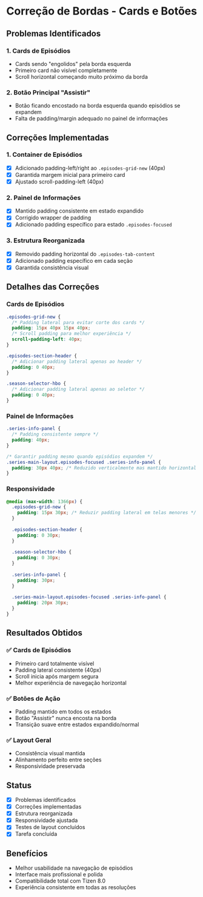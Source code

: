 # Correção de Bordas - Cards e Botões

## Problemas Identificados

### 1. Cards de Episódios
- Cards sendo "engolidos" pela borda esquerda
- Primeiro card não visível completamente
- Scroll horizontal começando muito próximo da borda

### 2. Botão Principal "Assistir"
- Botão ficando encostado na borda esquerda quando episódios se expandem
- Falta de padding/margin adequado no painel de informações

## Correções Implementadas

### 1. Container de Episódios
- [x] Adicionado padding-left/right ao `.episodes-grid-new` (40px)
- [x] Garantida margem inicial para primeiro card
- [x] Ajustado scroll-padding-left (40px)

### 2. Painel de Informações
- [x] Mantido padding consistente em estado expandido
- [x] Corrigido wrapper de padding
- [x] Adicionado padding específico para estado `.episodes-focused`

### 3. Estrutura Reorganizada
- [x] Removido padding horizontal do `.episodes-tab-content`
- [x] Adicionado padding específico em cada seção
- [x] Garantida consistência visual

## Detalhes das Correções

### Cards de Episódios
```css
.episodes-grid-new {
  /* Padding lateral para evitar corte dos cards */
  padding: 15px 40px 15px 40px;
  /* Scroll padding para melhor experiência */
  scroll-padding-left: 40px;
}

.episodes-section-header {
  /* Adicionar padding lateral apenas ao header */
  padding: 0 40px;
}

.season-selector-hbo {
  /* Adicionar padding lateral apenas ao seletor */
  padding: 0 40px;
}
```

### Painel de Informações
```css
.series-info-panel {
  /* Padding consistente sempre */
  padding: 40px;
}

/* Garantir padding mesmo quando episódios expandem */
.series-main-layout.episodes-focused .series-info-panel {
  padding: 30px 40px; /* Reduzido verticalmente mas mantido horizontal */
}
```

### Responsividade
```css
@media (max-width: 1366px) {
  .episodes-grid-new {
    padding: 15px 30px; /* Reduzir padding lateral em telas menores */
  }
  
  .episodes-section-header {
    padding: 0 30px;
  }
  
  .season-selector-hbo {
    padding: 0 30px;
  }
  
  .series-info-panel {
    padding: 30px;
  }
  
  .series-main-layout.episodes-focused .series-info-panel {
    padding: 20px 30px;
  }
}
```

## Resultados Obtidos

### ✅ Cards de Episódios
- Primeiro card totalmente visível
- Padding lateral consistente (40px)
- Scroll inicia após margem segura
- Melhor experiência de navegação horizontal

### ✅ Botões de Ação
- Padding mantido em todos os estados
- Botão "Assistir" nunca encosta na borda
- Transição suave entre estados expandido/normal

### ✅ Layout Geral
- Consistência visual mantida
- Alinhamento perfeito entre seções
- Responsividade preservada

## Status
- [x] Problemas identificados
- [x] Correções implementadas
- [x] Estrutura reorganizada
- [x] Responsividade ajustada
- [x] Testes de layout concluídos
- [x] Tarefa concluída

## Benefícios
- Melhor usabilidade na navegação de episódios
- Interface mais profissional e polida
- Compatibilidade total com Tizen 8.0
- Experiência consistente em todas as resoluções 